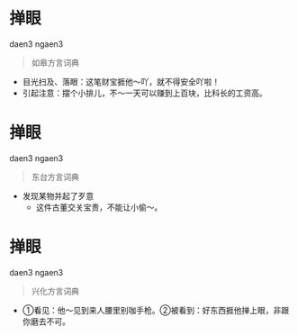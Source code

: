 # 掸眼
daen3 ngaen3
> 如皋方言词典
- 目光扫及、落眼：这笔财宝捱他～吖，就不得安全吖啦！
- 引起注意：摆个小排儿，不～一天可以赚到上百块，比科长的工资高。

# 掸眼
daen3 ngaen3
> 东台方言词典
- 发现某物并起了歹意
  - 这件古董交关宝贵，不能让小偷～。

# 掸眼
daen3 ngaen3
> 兴化方言词典
- ①看见：他～见到来人腰里别咖手枪。②被看到：好东西捱他掸上眼，非跟你磨去不可。
